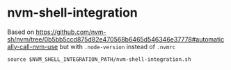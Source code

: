 # nvm-shell-integration

Based on https://github.com/nvm-sh/nvm/tree/0b5bb5ccd875d82e470568b6465d546346e37778#automatically-call-nvm-use but with `.node-version` instead of `.nvmrc`


```
source $NVM_SHELL_INTEGRATION_PATH/nvm-shell-integration.sh
```
